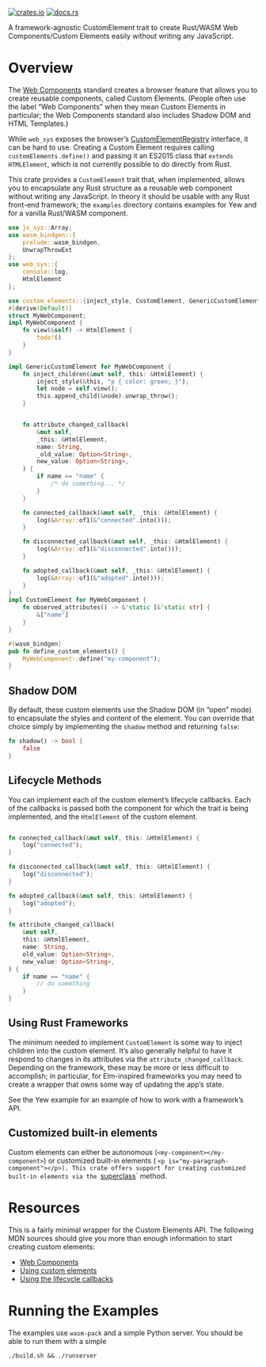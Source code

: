 [![crates.io](https://img.shields.io/crates/v/custom_elements.svg)](https://crates.io/crates/custom_elements)
[![docs.rs](https://docs.rs/custom_elements/badge.svg)](https://docs.rs/custom_elements)

A framework-agnostic CustomElement trait to create Rust/WASM Web Components/Custom Elements easily without writing any
JavaScript.

# Overview

The [Web Components](https://github.com/WICG/webcomponents) standard creates a browser feature that allows you to create
reusable components, called Custom Elements. (People often use the label “Web Components” when they mean Custom Elements
in particular; the Web Components standard also includes Shadow DOM and HTML Templates.)

While `web_sys` exposes the
browser’s [CustomElementRegistry](https://rustwasm.github.io/wasm-bindgen/api/web_sys/struct.CustomElementRegistry.html)
interface, it can be hard to use. Creating a Custom Element requires calling `customElements.define()` and passing it an
ES2015 class that `extends HTMLElement`, which is not currently possible to do directly from Rust.

This crate provides a `CustomElement` trait that, when implemented, allows you to encapsulate any Rust structure as a
reusable web component without writing any JavaScript. In theory it should be usable with any Rust front-end framework;
the `examples` directory contains examples for Yew and for a vanilla Rust/WASM component.

```rust
use js_sys::Array;
use wasm_bindgen::{
    prelude::wasm_bindgen,
    UnwrapThrowExt
};
use web_sys::{
    console::log,
    HtmlElement
};

use custom_elements::{inject_style, CustomElement, GenericCustomElement};
#[derive(Default)]
struct MyWebComponent;
impl MyWebComponent {
    fn view(&self) -> HtmlElement {
        todo!()
    }
}

impl GenericCustomElement for MyWebComponent {
    fn inject_children(&mut self, this: &HtmlElement) {
        inject_style(&this, "p { color: green; }");
        let node = self.view();
        this.append_child(&node).unwrap_throw();
    }


    fn attribute_changed_callback(
        &mut self,
        _this: &HtmlElement,
        name: String,
        _old_value: Option<String>,
        new_value: Option<String>,
    ) {
        if name == "name" {
            /* do something... */
        }
    }

    fn connected_callback(&mut self, _this: &HtmlElement) {
        log(&Array::of1(&"connected".into()));
    }

    fn disconnected_callback(&mut self, _this: &HtmlElement) {
        log(&Array::of1(&"disconnected".into()));
    }

    fn adopted_callback(&mut self, _this: &HtmlElement) {
        log(&Array::of1(&"adopted".into()));
    }
}
impl CustomElement for MyWebComponent {
    fn observed_attributes() -> &'static [&'static str] {
        &["name"]
    }
}

#[wasm_bindgen]
pub fn define_custom_elements() {
    MyWebComponent::define("my-component");
}
```

## Shadow DOM

By default, these custom elements use the Shadow DOM (in “open” mode) to encapsulate the styles and content of the
element. You can override that choice simply by implementing the `shadow` method and returning `false`:

```rust
fn shadow() -> bool {
    false
}
```

## Lifecycle Methods

You can implement each of the custom element’s lifecycle callbacks. Each of the callbacks is passed both the component
for which the trait is being implemented, and the `HtmlElement` of the custom element.

```rust

fn connected_callback(&mut self, this: &HtmlElement) {
    log("connected");
}

fn disconnected_callback(&mut self, this: &HtmlElement) {
    log("disconnected");
}

fn adopted_callback(&mut self, this: &HtmlElement) {
    log("adopted");
}

fn attribute_changed_callback(
    &mut self,
    this: &HtmlElement,
    name: String,
    old_value: Option<String>,
    new_value: Option<String>,
) {
    if name == "name" {
        // do something
    }
}
```

## Using Rust Frameworks

The minimum needed to implement `CustomElement` is some way to inject children into the custom element. It’s also
generally helpful to have it respond to changes in its attributes via the `attribute_changed_callback`. Depending on the
framework, these may be more or less difficult to accomplish; in particular, for Elm-inspired frameworks you may need to
create a wrapper that owns some way of updating the app’s state.

See the Yew example for an example of how to work with a framework’s API.

## Customized built-in elements

Custom elements can either be autonomous (`<my-component></my-component>`) or customized built-in elements (
`<p is="my-paragraph-component"></p>). This crate offers support for creating customized built-in elements via the `[superclass](https://docs.rs/custom-elements/0.2.0/custom_elements/trait.CustomElement.html#method.superclass)`
method.

# Resources

This is a fairly minimal wrapper for the Custom Elements API. The following MDN sources should give you more than enough
information to start creating custom elements:

- [Web Components](https://developer.mozilla.org/en-US/docs/Web/Web_Components)
- [Using custom elements](https://developer.mozilla.org/en-US/docs/Web/Web_Components/Using_custom_elements)
- [Using the lifecycle callbacks](https://developer.mozilla.org/en-US/docs/Web/Web_Components/Using_custom_elements#using_the_lifecycle_callbacks)

# Running the Examples

The examples use `wasm-pack` and a simple Python server. You should be able to run them with a simple

`./build.sh && ./runserver`
